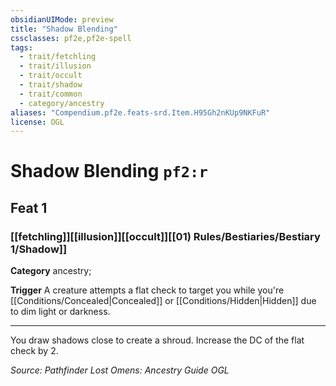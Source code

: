 ```yaml
---
obsidianUIMode: preview
title: "Shadow Blending"
cssclasses: pf2e,pf2e-spell
tags:
  - trait/fetchling
  - trait/illusion
  - trait/occult
  - trait/shadow
  - trait/common
  - category/ancestry
aliases: "Compendium.pf2e.feats-srd.Item.H95Gh2nKUp9NKFuR"
license: OGL
---
```

# Shadow Blending `pf2:r`
## Feat 1
### [[fetchling]][[illusion]][[occult]][[01) Rules/Bestiaries/Bestiary 1/Shadow]]

**Category** ancestry; 




**Trigger** A creature attempts a flat check to target you while you're [[Conditions/Concealed|Concealed]] or [[Conditions/Hidden|Hidden]] due to dim light or darkness.

* * *

You draw shadows close to create a shroud. Increase the DC of the flat check by 2.

*Source: Pathfinder Lost Omens: Ancestry Guide*
*OGL*